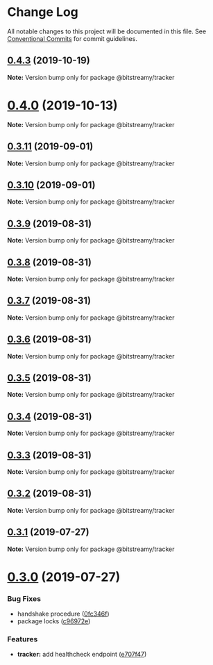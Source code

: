 # Change Log

All notable changes to this project will be documented in this file.
See [Conventional Commits](https://conventionalcommits.org) for commit guidelines.

## [0.4.3](https://github.com/bitstreamy/bitstreamy/compare/v0.4.2...v0.4.3) (2019-10-19)

**Note:** Version bump only for package @bitstreamy/tracker





# [0.4.0](https://github.com/bitstreamy/bitstreamy/compare/v0.3.11...v0.4.0) (2019-10-13)

**Note:** Version bump only for package @bitstreamy/tracker





## [0.3.11](https://github.com/bitstreamy/bitstreamy/compare/v0.3.10...v0.3.11) (2019-09-01)

**Note:** Version bump only for package @bitstreamy/tracker





## [0.3.10](https://github.com/bitstreamy/bitstreamy/compare/v0.3.9...v0.3.10) (2019-09-01)

**Note:** Version bump only for package @bitstreamy/tracker





## [0.3.9](https://github.com/bitstreamy/bitstreamy/compare/v0.3.8...v0.3.9) (2019-08-31)

**Note:** Version bump only for package @bitstreamy/tracker





## [0.3.8](https://github.com/bitstreamy/bitstreamy/compare/v0.3.7...v0.3.8) (2019-08-31)

**Note:** Version bump only for package @bitstreamy/tracker





## [0.3.7](https://github.com/bitstreamy/bitstreamy/compare/v0.3.6...v0.3.7) (2019-08-31)

**Note:** Version bump only for package @bitstreamy/tracker





## [0.3.6](https://github.com/bitstreamy/bitstreamy/compare/v0.3.5...v0.3.6) (2019-08-31)

**Note:** Version bump only for package @bitstreamy/tracker





## [0.3.5](https://github.com/bitstreamy/bitstreamy/compare/v0.3.4...v0.3.5) (2019-08-31)

**Note:** Version bump only for package @bitstreamy/tracker





## [0.3.4](https://github.com/bitstreamy/bitstreamy/compare/v0.3.3...v0.3.4) (2019-08-31)

**Note:** Version bump only for package @bitstreamy/tracker





## [0.3.3](https://github.com/bitstreamy/bitstreamy/compare/v0.3.1...v0.3.3) (2019-08-31)

**Note:** Version bump only for package @bitstreamy/tracker





## [0.3.2](https://github.com/bitstreamy/bitstreamy/compare/v0.3.1...v0.3.2) (2019-08-31)

**Note:** Version bump only for package @bitstreamy/tracker





## [0.3.1](https://github.com/bitstreamy/bitstreamy/compare/v0.3.0...v0.3.1) (2019-07-27)

**Note:** Version bump only for package @bitstreamy/tracker





# [0.3.0](https://github.com/bitstreamy/bitstreamy/compare/v0.2.0...v0.3.0) (2019-07-27)


### Bug Fixes

* handshake procedure ([0fc346f](https://github.com/bitstreamy/bitstreamy/commit/0fc346f))
* package locks ([c96972e](https://github.com/bitstreamy/bitstreamy/commit/c96972e))


### Features

* **tracker:** add healthcheck endpoint ([e707f47](https://github.com/bitstreamy/bitstreamy/commit/e707f47))
